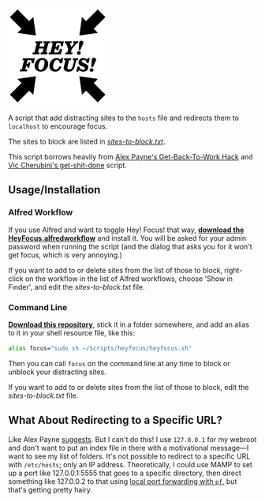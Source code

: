 <img src="art/icon.png" width="200">

A script that add distracting sites to the `hosts` file and redirects them to `localhost` to encourage focus.

The sites to block are listed in *[sites-to-block.txt](sites-to-block.txt)*.

This script borrows heavily from [Alex Payne's Get-Back-To-Work Hack](https://al3x.net/2009/09/14/my-get-back-to-work-hack.html) and [Vic Cherubini's get-shit-done](https://github.com/leftnode/get-shit-done) script.


## Usage/Installation


### Alfred Workflow

If you use Alfred and want to toggle Hey! Focus! that way, **[download the HeyFocus.alfredworkflow](raw/master/Hey!%20Focus!.alfredworkflow)** and install it. You will be asked for your admin password when running the script (and the dialog that asks you for it won't get focus, which is very annoying.)

If you want to add to or delete sites from the list of those to block, right-click on the workflow in the list of Alfred workflows, choose 'Show in Finder', and edit the *sites-to-block.txt* file.


### Command Line

**[Download this repository](archive/master.zip)**, stick it in a folder somewhere, and add an alias to it in your shell resource file, like this:

```sh
alias focus="sudo sh ~/Scripts/heyfocus/heyfocus.sh"
```

Then you can call `focus` on the command line at any time to block or unblock your distracting sites.

If you want to add to or delete sites from the list of those to block, edit the *sites-to-block.txt* file.


## What About Redirecting to a Specific URL?

Like Alex Payne [suggests](https://al3x.net/2009/09/14/my-get-back-to-work-hack.html). But I can't do this! I use `127.0.0.1` for my webroot and don't want to put an index file in there with a motivational message—I want to see my list of folders. It's not possible to redirect to a specific URL with `/etc/hosts`; only an IP address. Theoretically, I could use MAMP to set up a port like 127.0.0.1:5555 that goes to a specific directory, then direct something like 127.0.0.2 to that using [local port forwarding with `pf`](https://gist.github.com/kujohn/7209628), but that's getting pretty hairy.